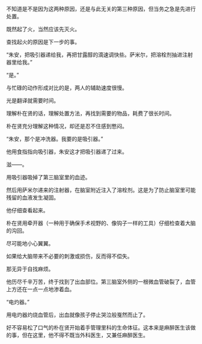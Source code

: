 不知道是不是因为这两种原因，还是与此无关的第三种原因，但当务之急是先进行处置。

既然起了火，当然应该先灭火。

查找起火的原因是下一步的事。

“朱安，把吸引器递给我，再把甘露醇的滴速调快些。萨米尔，把溶栓剂抽进注射器里给我。”

“是。”

与忙碌的动作形成对比的是，两人的辅助速度很慢。

光是翻译就需要时间。

理解朴在贤的话，理解处置方法，再找到需要的物品，耗费了很长时间。

朴在贤充分理解这种情况，却还是忍不住感到憋闷。

“朱安，那个是冲洗器。我要的是吸引器。”

他用食指指向吸引器，朱安这才把吸引器递了过来。

滋——。

用吸引器吸掉了第三脑室里的血迹。

然后用萨米尔递来的注射器，在脑室附近注入了溶栓剂。这是为了防止脑室里可能残留的血液发生凝固。

他仔细查看起来。

朴在贤用牵开器（一种用于确保手术视野的、像钩子一样的工具）仔细检查着大脑的沟回。

尽可能地小心翼翼。

如果给大脑带来不必要的刺激或损伤，反而得不偿失。

那无异于自找麻烦。

他历尽千辛万苦，终于找到了出血部位。第三脑室外侧的一根微血管破裂了，血管上方还在一点一点地渗着血。

“电灼器。”

用电灼器灼烧血管后，出血就像孩子停止哭泣般戛然而止了。

好不容易松了口气的朴在贤开始着手管理里科的生命体征。这本来是麻醉医生该做的事，但在这里，他不得不既当外科医生，又兼任麻醉医生。